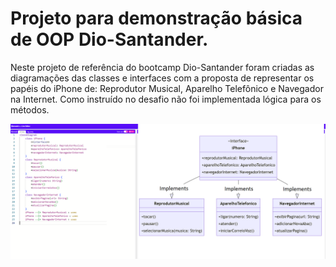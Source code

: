 # Projeto para demonstração básica de OOP Dio-Santander.

Neste projeto de referência do bootcamp Dio-Santander foram criadas as diagramações das classes e interfaces com a proposta de representar os papéis do iPhone de: 
Reprodutor Musical, Aparelho Telefônico e Navegador na Internet.
Como instruído no desafio não foi implementada lógica para os métodos.

![Alt text](https://github.com/wspCoder29/dioiphoneoop/blob/master/Mermaid%20Diagrama.png)
